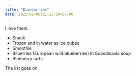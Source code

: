 ```yaml
---
title: "Blueberries"
date: 2025-02-06T21:25:50-07:00
---
```

I love them. 

- Snack
- Frozen and in water as ice cubes
- Smoothie
- Bilberries (European wild blueberries) in Scandinavia soup
- Blueberry tarts

The list goes on.
